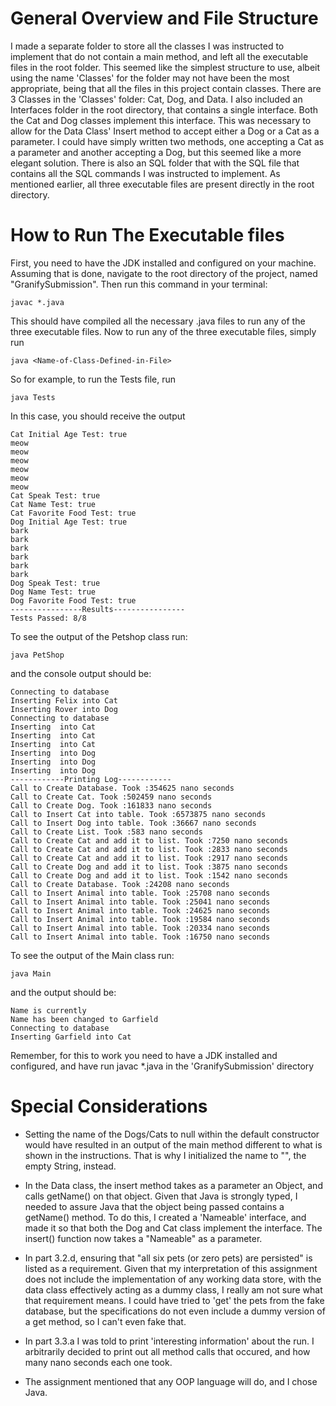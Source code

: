 # General Overview and File Structure
I made a separate folder to store all the classes I was instructed to implement that do not contain a main method, and left all the executable files in the root folder. This seemed like the simplest structure to use, albeit using the name 'Classes' for the folder may not have been the most appropriate, being that all the files in this project contain classes. There are 3 Classes in the 'Classes' folder: Cat, Dog, and Data. I also included an Interfaces folder in the root directory, that contains a single interface. Both the Cat and Dog classes implement this interface. This was necessary to allow for the Data Class' Insert method to accept either a Dog or a Cat as a parameter. I could have simply written two methods, one accepting a Cat as a parameter and another accepting a Dog, but this seemed like a more elegant solution. There is also an SQL folder that with the SQL file that contains all the SQL commands I was instructed to implement. As mentioned earlier, all three executable files are present directly in the root directory. 

# How to Run The Executable files
First, you need to have the JDK installed and configured on your machine. Assuming that is done, navigate to the root directory of the project, named "GranifySubmission". Then run this command in your terminal:
```
javac *.java

```
This should have compiled all the necessary .java files to run any of the three executable files. Now to run any of the three executable files, simply run 

```
java <Name-of-Class-Defined-in-File>
```

So for example, to run the Tests file, run 
```
java Tests
```
In this case, you should receive the output
```
Cat Initial Age Test: true
meow
meow
meow
meow
meow
meow
Cat Speak Test: true
Cat Name Test: true
Cat Favorite Food Test: true
Dog Initial Age Test: true
bark
bark
bark
bark
bark
bark
Dog Speak Test: true
Dog Name Test: true
Dog Favorite Food Test: true
----------------Results----------------
Tests Passed: 8/8
```
To see the output of the Petshop class run:
```
java PetShop
```
and the console output should be:
```
Connecting to database
Inserting Felix into Cat
Inserting Rover into Dog
Connecting to database
Inserting  into Cat
Inserting  into Cat
Inserting  into Cat
Inserting  into Dog
Inserting  into Dog
Inserting  into Dog
------------Printing Log------------
Call to Create Database. Took :354625 nano seconds
Call to Create Cat. Took :502459 nano seconds
Call to Create Dog. Took :161833 nano seconds
Call to Insert Cat into table. Took :6573875 nano seconds
Call to Insert Dog into table. Took :36667 nano seconds
Call to Create List. Took :583 nano seconds
Call to Create Cat and add it to list. Took :7250 nano seconds
Call to Create Cat and add it to list. Took :2833 nano seconds
Call to Create Cat and add it to list. Took :2917 nano seconds
Call to Create Dog and add it to list. Took :3875 nano seconds
Call to Create Dog and add it to list. Took :1542 nano seconds
Call to Create Database. Took :24208 nano seconds
Call to Insert Animal into table. Took :25708 nano seconds
Call to Insert Animal into table. Took :25041 nano seconds
Call to Insert Animal into table. Took :24625 nano seconds
Call to Insert Animal into table. Took :19584 nano seconds
Call to Insert Animal into table. Took :20334 nano seconds
Call to Insert Animal into table. Took :16750 nano seconds
```
To see the output of the Main class run:
```
java Main
```
and the output should be:
```
Name is currently 
Name has been changed to Garfield
Connecting to database
Inserting Garfield into Cat
```

Remember, for this to work you need to have a JDK installed and configured, and have run javac *.java in the 'GranifySubmission' directory
# Special Considerations
* Setting the name of the Dogs/Cats to null within the default constructor would have resulted in an output of the main method different to what is shown in the instructions. That is why I initialized the name to "", the empty String, instead. 

* In the Data class, the insert method takes as a parameter an Object, and calls getName() on that object. Given that Java is strongly typed, I needed to assure Java that the object being passed contains a getName() method. To do this, I created a 'Nameable' interface, and made it so that both the Dog and Cat class implement the interface. The insert() function now takes a "Nameable" as a parameter.

* In part 3.2.d, ensuring that "all six pets (or zero pets) are persisted" is listed as a requirement. Given that my interpretation of this assignment does not include the implementation of any working data store, with the data class effectively acting as a dummy class, I really am not sure what that requirement means. I could have tried to 'get' the pets from the fake database, but the specifications do not even include a dummy version of a get method, so I can't even fake that. 

* In part 3.3.a I was told to print 'interesting information' about the run. I arbitrarily decided to print out all method calls that occured, and how many nano seconds each one took.

* The assignment mentioned that any OOP language will do, and I chose Java. 


